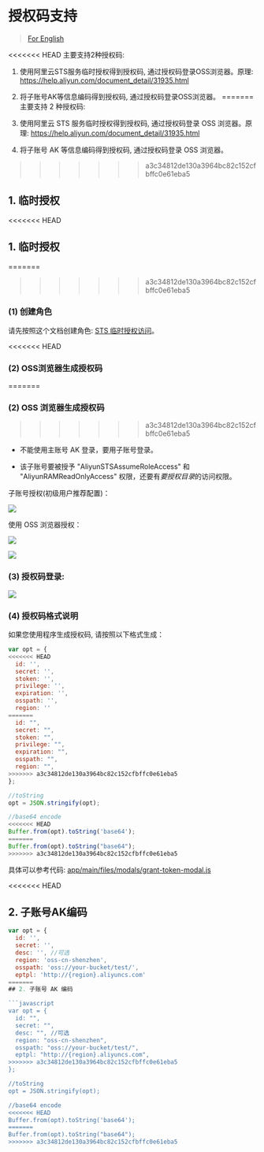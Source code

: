 # 授权码支持

> [For English](en-authToken.md)

<<<<<<< HEAD
主要支持2种授权码:

1. 使用阿里云STS服务临时授权得到授权码, 通过授权码登录OSS浏览器。原理: https://help.aliyun.com/document_detail/31935.html

2. 将子账号AK等信息编码得到授权码, 通过授权码登录OSS浏览器。
=======
主要支持 2 种授权码:

1. 使用阿里云 STS 服务临时授权得到授权码, 通过授权码登录 OSS 浏览器。原理: https://help.aliyun.com/document_detail/31935.html

2. 将子账号 AK 等信息编码得到授权码, 通过授权码登录 OSS 浏览器。
>>>>>>> a3c34812de130a3964bc82c152cfbffc0e61eba5

## 1. 临时授权

<<<<<<< HEAD
## 1. 临时授权

=======
>>>>>>> a3c34812de130a3964bc82c152cfbffc0e61eba5
### (1) 创建角色

请先按照这个文档创建角色: [STS 临时授权访问](https://help.aliyun.com/document_detail/31935.html)。

<<<<<<< HEAD
### (2) OSS浏览器生成授权码
=======
### (2) OSS 浏览器生成授权码
>>>>>>> a3c34812de130a3964bc82c152cfbffc0e61eba5

- 不能使用主账号 AK 登录，要用子账号登录。

- 该子账号要被授予 "AliyunSTSAssumeRoleAccess" 和 "AliyunRAMReadOnlyAccess" 权限，还要有*要授权目录*的访问权限。

子账号授权(初级用户推荐配置)：

![](../preview/genToken1.png)

使用 OSS 浏览器授权：

![](../preview/genToken2.png)

![](../preview/genToken3.png)

### (3) 授权码登录:

![](../preview/token-login.png)

### (4) 授权码格式说明

如果您使用程序生成授权码, 请按照以下格式生成：

```javascript
var opt = {
<<<<<<< HEAD
  id: '',
  secret: '',
  stoken: '',
  privilege: '',
  expiration: '',
  osspath: '',
  region: ''
=======
  id: "",
  secret: "",
  stoken: "",
  privilege: "",
  expiration: "",
  osspath: "",
  region: "",
>>>>>>> a3c34812de130a3964bc82c152cfbffc0e61eba5
};

//toString
opt = JSON.stringify(opt);

//base64 encode
<<<<<<< HEAD
Buffer.from(opt).toString('base64');
=======
Buffer.from(opt).toString("base64");
>>>>>>> a3c34812de130a3964bc82c152cfbffc0e61eba5
```

具体可以参考代码: [app/main/files/modals/grant-token-modal.js](app/main/files/modals/grant-token-modal.js)

<<<<<<< HEAD

## 2. 子账号AK编码


```javascript
var opt = {
  id: '',
  secret: '',
  desc: '', //可选
  region: 'oss-cn-shenzhen',
  osspath: 'oss://your-bucket/test/',  
  eptpl: 'http://{region}.aliyuncs.com'
=======
## 2. 子账号 AK 编码

```javascript
var opt = {
  id: "",
  secret: "",
  desc: "", //可选
  region: "oss-cn-shenzhen",
  osspath: "oss://your-bucket/test/",
  eptpl: "http://{region}.aliyuncs.com",
>>>>>>> a3c34812de130a3964bc82c152cfbffc0e61eba5
};

//toString
opt = JSON.stringify(opt);

//base64 encode
<<<<<<< HEAD
Buffer.from(opt).toString('base64');
=======
Buffer.from(opt).toString("base64");
>>>>>>> a3c34812de130a3964bc82c152cfbffc0e61eba5
```
